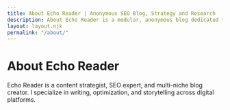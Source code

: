 ```yaml
---
title: About Echo Reader | Anonymous SEO Blog, Strategy and Research
description: About Echo Reader is a modular, anonymous blog dedicated to SEO experimentation and strategy. Learn the philosophy behind the brand.
layout: layout.njk
permalink: "/about/"
---
```


# About Echo Reader

Echo Reader is a content strategist, SEO expert, and multi-niche blog creator. I specialize in writing, optimization, and storytelling across digital platforms.
